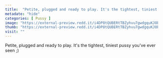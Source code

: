 ```yaml
---
title:  "Petite, plugged and ready to play. It's the tightest, tiniest pussy you've ever seen ;)"
metadate: "hide"
categories: [ Pussy ]
image: "https://external-preview.redd.it/i4DP8tQUBERtTBZyhvu7gwdgquKJObe625kudv3u5QE.jpg?auto=webp&s=44b563942ab5f99da7a346455a8efd2d37d80a0b"
thumb: "https://external-preview.redd.it/i4DP8tQUBERtTBZyhvu7gwdgquKJObe625kudv3u5QE.jpg?width=1080&crop=smart&auto=webp&s=10755fe311b7374652c42bc0658e3900cc300554"
visit: ""
---
```

Petite, plugged and ready to play. It's the tightest, tiniest pussy you've ever seen ;)
